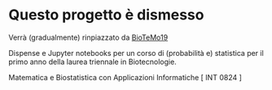 # Questo progetto è dismesso

Verrà (gradualmente) rinpiazzato da [BioTeMo19](https://github.com/domenicozambella/BioTeMo19)

Dispense e Jupyter notebooks per un corso di (probabilità e) statistica per il primo anno della laurea triennale in Biotecnologie.

Matematica e Biostatistica con Applicazioni Informatiche [ INT 0824 ]
